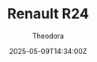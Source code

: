 ---
title: "Renault R24"
meta_title: ""
description: "Renault R24 2004 by The High Society for Assetto Corsa, ready to race!"
date: 2025-05-09T14:34:00Z
thumb: 8MGVTOv
mainimage: JiJsqjz
cargallery: ["fEqKRHc", "pn3GKFC", "5JBgXe0"]
categories: ["Car"]
author: "Theodora"
tags: ["Renault", "F1", "Formula", "R2R", "The High Society", "2004", "France"]
draft: false
link: https://mods.to/3xQn682e9b6e38cd9
zipsize: 140 MB
manu: Renault
country: France
year: 2004
class: Formula
drivetrain: RWD
engine: BMW S70/2 V12
power: "620 bhp"
torque: 650
mass: "1140"
speed: "350+"
accel: "3.2 seconds"
gb: 6-speed
creator: The High Society
version: "1.1"
csp: "0.2.6"
carname: "Renault R24"
folder: "Renault_R24"
livery: "Included"
r2r: 1
host: ModsFire
---